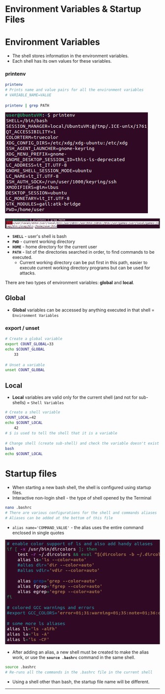 

# Environment Variables & Startup Files

# Environment Variables

- The shell stores information in the environment variables.
- Each shell has its own values for these variables.

### printenv

```bash
printenv
# Prints name and value pairs for all the environment variables
# VARIABLE_NAME=VALUE

printenv | grep PATH
```

![](.gitbook/assets/image-20221010190521527.png)

![](.gitbook/assets/image-20221010191004310.png)

- **`SHELL`** - user's shell is bash
- **`PWD`** - current working directory
- **`HOME`** - home directory for the current user
- **`PATH`** - list of the directories searched in order, to find commands to be executed.
  - Current working directory can be put first in this path, easier to execute current working directory programs but can be used for attacks.

There are two types of environment variables: **global** and **local**.

## Global

- **Global** variables can be accessed by anything executed in that shell = `Environment Variables`

### export / unset

```bash
# Create a global variable
export COUNT_GLOBAL=33
echo $COUNT_GLOBAL
	33

# Unset a variable
unset COUNT_GLOBAL
```

## Local

- **Local** variables are valid only for the current shell (and not for sub-shells) = `Shell Variables`

```bash
# Create a shell variable
COUNT_LOCAL=42
echo $COUNT_LOCAL
	42
# $ is used to tell the shell that it is a variable

# Change shell (create sub-shell) and check the variable doesn't exist
bash
echo $COUNT_LOCAL
```

# Startup files

- When starting a new bash shell, the shell is configured using startup files.
- Interactive non-login shell - the type of shell opened by the Terminal

```bash
nano .bashrc
# There are various configurations for the shell and commands aliases
# Aliases can be added at the bottom of this file
```

- `alias name='COMMAND_VALUE'` - the alias uses the entire command enclosed in single quotes

![](.gitbook/assets/image-20221010203032874.png)

- After adding an alias, a new shell must be created to make the alias work, or use the **`source .bashrc`** command in the same shell.

```bash
source .bashrc
# Re-runs all the commands in the .bashrc file in the current shell
```

- Using a shell other than bash, the startup file name will be different.

------

